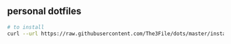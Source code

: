 ## personal dotfiles
``` bash
# to install
curl --url https://raw.githubusercontent.com/The3File/dots/master/install.bash | /bin/bash
```

